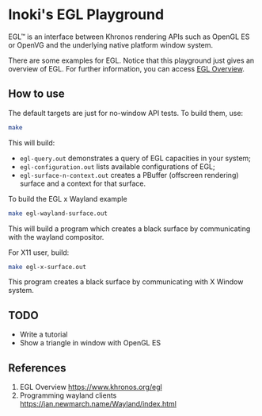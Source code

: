 # Inoki's EGL Playground

EGL™ is an interface between Khronos rendering APIs such as OpenGL ES or OpenVG and the underlying native platform window system.

There are some examples for EGL. Notice that this playground just gives an overview of EGL. For further information, you can access [EGL Overview](https://www.khronos.org/egl).

## How to use

The default targets are just for no-window API tests. To build them, use:

```sh
make
```

This will build:

- `egl-query.out` demonstrates a query of EGL capacities in your system;
- `egl-configuration.out` lists available configurations of EGL;
- `egl-surface-n-context.out` creates a PBuffer (offscreen rendering) surface and a context for that surface.

To build the EGL x Wayland example

```sh
make egl-wayland-surface.out
```

This will build a program which creates a black surface by communicating with the wayland compositor.

For X11 user, build:

```sh
make egl-x-surface.out
```

This program creates a black surface by communicating with X Window system.

## TODO

- Write a tutorial
- Show a triangle in window with OpenGL ES

## References

1. EGL Overview https://www.khronos.org/egl
2. Programming wayland clients https://jan.newmarch.name/Wayland/index.html
